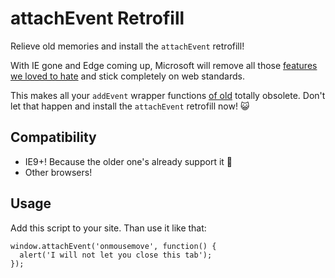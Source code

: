 attachEvent Retrofill
=====================

Relieve old memories and install the `attachEvent` retrofill! 

With IE gone and Edge coming up, Microsoft will remove all those [features we loved to hate](https://blogs.windows.com/msedgedev/2015/05/06/a-break-from-the-past-part-2-saying-goodbye-to-activex-vbscript-attachevent/) and stick completely on web standards. 

This makes all your `addEvent` wrapper functions [of old](http://jsfiddle.net/desandro/HFffq/) totally obsolete. Don't let that happen and install the `attachEvent` retrofill now! :smiley_cat:

## Compatibility

* IE9+! Because the older one's already support it :metal:
* Other browsers!

## Usage

Add this script to your site. Than use it like that:

```
window.attachEvent('onmousemove', function() {
  alert('I will not let you close this tab');
});
```